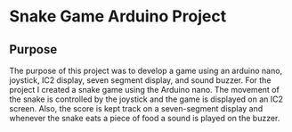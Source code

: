 # Snake Game Arduino Project
## Purpose
The purpose of this project was to develop a game using an arduino nano, joystick, IC2 display, seven segment display, and sound buzzer. For the project I created a snake game using the Arduino nano. The movement of the snake is controlled by the joystick and the game is displayed on an IC2 screen. Also, the score is kept track on a seven-segment display and whenever the snake eats a piece of food a sound is played on the buzzer. 
